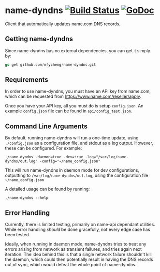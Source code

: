 # name-dyndns [![Build Status](https://travis-ci.org/mfycheng/name-dyndns.svg?branch=master)](https://travis-ci.org/mfycheng/name-dyndns) [![GoDoc](https://godoc.org/github.com/mfycheng/name-dyndns?status.svg)](https://godoc.org/github.com/mfycheng/name-dyndns)
Client that automatically updates name.com DNS records.

## Getting name-dyndns

Since name-dyndns has no external dependencies, you can get it simply by:

```go
go get github.com/mfycheng/name-dyndns.git
```

## Requirements

In order to use name-dyndns, you must have an API key from name.com, which
can be requested from https://www.name.com/reseller/apply.

Once you have your API key, all you must do is setup `config.json`. An example
`config.json` file can be found in `api/config_test.json`.

## Command Line Arguments

By default, running name-dyndns will run a one-time update, using `./config.json`
as a configuration file, and stdout as a log output. However, these can be configured. For example:

```
./name-dyndns -daemon=true -dev=true -log="/var/log/name-dyndns/out.log" -config="~/name_config.json"
```

This will run name-dyndns in daemon mode for dev configurations, outputting to `/var/log/name-dyndns/out.log`, using the configuration file `~/name_config.json`

A detailed usage can be found by running:

```
./name-dyndns --help
```

## Error Handling

Currently, there is limited testing, primarily on name-api dependant utilities.
While error handling _should_ be done gracefully, not every edge case has been tested.

Ideally, when running in daemon mode, name-dyndns tries to treat any errors
arising from network as transient failures, and tries again next iteration. The idea behind this is that a single network failure shouldn't
kill the daemon, which could then potentially result in having the DNS records out
of sync, which would defeat the whole point of name-dyndns.
